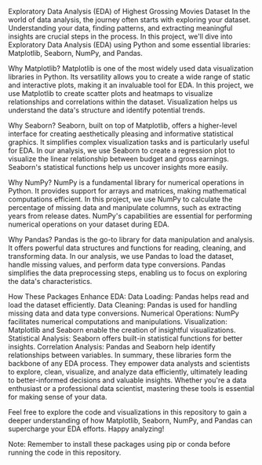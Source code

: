 Exploratory Data Analysis (EDA) of Highest Grossing Movies Dataset
In the world of data analysis, the journey often starts with exploring your dataset. Understanding your data, finding patterns, and extracting meaningful insights are crucial steps in the process. In this project, we'll dive into Exploratory Data Analysis (EDA) using Python and some essential libraries: Matplotlib, Seaborn, NumPy, and Pandas.

Why Matplotlib?
Matplotlib is one of the most widely used data visualization libraries in Python. Its versatility allows you to create a wide range of static and interactive plots, making it an invaluable tool for EDA. In this project, we use Matplotlib to create scatter plots and heatmaps to visualize relationships and correlations within the dataset. Visualization helps us understand the data's structure and identify potential trends.

Why Seaborn?
Seaborn, built on top of Matplotlib, offers a higher-level interface for creating aesthetically pleasing and informative statistical graphics. It simplifies complex visualization tasks and is particularly useful for EDA. In our analysis, we use Seaborn to create a regression plot to visualize the linear relationship between budget and gross earnings. Seaborn's statistical functions help us uncover insights more easily.

Why NumPy?
NumPy is a fundamental library for numerical operations in Python. It provides support for arrays and matrices, making mathematical computations efficient. In this project, we use NumPy to calculate the percentage of missing data and manipulate columns, such as extracting years from release dates. NumPy's capabilities are essential for performing numerical operations on your dataset during EDA.

Why Pandas?
Pandas is the go-to library for data manipulation and analysis. It offers powerful data structures and functions for reading, cleaning, and transforming data. In our analysis, we use Pandas to load the dataset, handle missing values, and perform data type conversions. Pandas simplifies the data preprocessing steps, enabling us to focus on exploring the data's characteristics.

How These Packages Enhance EDA:
Data Loading: Pandas helps read and load the dataset efficiently.
Data Cleaning: Pandas is used for handling missing data and data type conversions.
Numerical Operations: NumPy facilitates numerical computations and manipulations.
Visualization: Matplotlib and Seaborn enable the creation of insightful visualizations.
Statistical Analysis: Seaborn offers built-in statistical functions for better insights.
Correlation Analysis: Pandas and Seaborn help identify relationships between variables.
In summary, these libraries form the backbone of any EDA process. They empower data analysts and scientists to explore, clean, visualize, and analyze data efficiently, ultimately leading to better-informed decisions and valuable insights. Whether you're a data enthusiast or a professional data scientist, mastering these tools is essential for making sense of your data.

Feel free to explore the code and visualizations in this repository to gain a deeper understanding of how Matplotlib, Seaborn, NumPy, and Pandas can supercharge your EDA efforts. Happy analyzing!

Note: Remember to install these packages using pip or conda before running the code in this repository.
